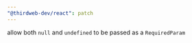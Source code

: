 ```yaml
---
"@thirdweb-dev/react": patch
---
```


allow both `null` and `undefined` to be passed as a `RequiredParam`
